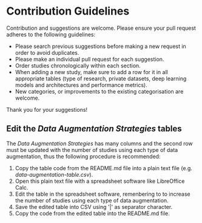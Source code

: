 # Contribution Guidelines

Contribution and suggestions are welcome. Please ensure your pull request adheres to the following guidelines:

* Please search previous suggestions before making a new request in order to avoid duplicates.
* Please make an individual pull request for each suggestion.
* Order studies chronologically within each section.
* When adding a new study, make sure to add a row for it in all appropriate tables (type of research, private datasets, deep learning models and architectures and performance metrics).
* New categories, or improvements to the existing categorisation are welcome.

Thank you for your suggestions!

## Edit the *Data Augmentation Strategies* tables

The *Data Augmentation Strategies* has many columns and the second row must be updated with the number of studies using each type of data augmentation, thus the following procedure is recommended:

1. Copy the table code from the README.md file into a plain text file (e.g. *data-augmentation-table.csv*).
2. Open this plain text file with a spreadsheet software like LibreOffice Calc.
3. Edit the table in the spreadsheet software, remenbering to to increase the number of studies using each type of data augmentation.
4. Save the edited table into CSV using '|' as separator character.
5. Copy the code from the edited table into the README.md file.
